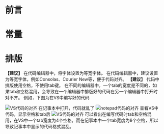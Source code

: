 # 前言







# 常量





# 排版

**【建议】**  在代码编辑器中，将字体设置为等宽字体。
在代码编辑器中，建议设置为等宽字体，例如Consolas、Courier New等，便于代码对齐。
**【建议】** 代码中排版使用空格，不使用tab键。
在不同的编辑器中，一个tab的宽度是不同的，如果tab和空格混用，会导致在一个编辑器中排版好的代码在另一个编辑器中打开时对不齐。
例如，下图为在VS中编写好的代码

![VS代码的对齐](D:\GitHub\CodingStyleGuidelines\picture\Snipaste_2019-01-11_16-32-58.png)
在记事本中打开，代码就乱了
![notepad代码的对齐](D:\GitHub\CodingStyleGuidelines\picture\Snipaste_2019-01-11_16-37-48.png)
查看VS中代码，显示空格和tab后
![VS代码的对齐](D:\GitHub\CodingStyleGuidelines\picture\Snipaste_2019-01-11_16-40-48.png)
可以看出在编写代码时tab和空格混用，在VS中一个tab宽度为4个空格，而在记事本中一个tab宽度为8个空格，所以导致记事本中显示的代码格式混乱。